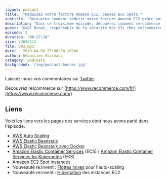 ```yaml
---
layout: podcast
title:  "Réduisez votre facture Amazon EC2, passez aux Spots."
subtitle: "Découvrez comment réduire votre facture Amazon EC2 grâce aux instances Spot."
description: "Dans ce troisième épisode, découvrez comment re!commerce économise jusqu'à 80% sur leur facture Amazon EC2 en utilisant des instances Spot plutôt que on-demand."
guest: "Gaël Donat, responsable de la sécurité des SIs chez re!commerce"
episode: 3
duration: "00:27:28"
size: 52696213
file: 003.mp3  
date:   2019-04-08 23:00:00 +0100
author: Sébastien Stormacq
category: podcasts
background: '/img/podcast-banner.jpg'
---
```


Laissez-nous vos commentaires sur [Twitter](https://twitter.com/sebsto).

Découvrez re!commerce sur [https://www.recommerce.com/fr/](https://www.recommerce.com/)

## Liens

Voici les liens vers les pages des services dont nous avons parlé dans l'épisode.

- [AWS Auto Scaling](https://aws.amazon.com/autoscaling/)
- [AWS Elastic Beanstalk](https://aws.amazon.com/elasticbeanstalk/)
- [AWS Elastic Beanstalk avec Docker](https://docs.aws.amazon.com/elasticbeanstalk/latest/dg/create_deploy_docker.html)
- [Amazon Elastic Container Services](https://aws.amazon.com/ecs/) (ECS) / [Amazon Elastic Container Services for Kubernetes](https://aws.amazon.com/eks/) (EKS)
- Amazon EC2 [Spot Instances](https://docs.aws.amazon.com/AWSEC2/latest/UserGuide/using-spot-instances.html)
- Nouveauté re:Invent : [Flottes mixes](https://aws.amazon.com/blogs/aws/new-ec2-auto-scaling-groups-with-multiple-instance-types-purchase-options/) pour l'auto-scaling 
- Nouveauté re:invent : [Hibernation](https://aws.amazon.com/blogs/aws/new-hibernate-your-ec2-instances/) des instances EC2